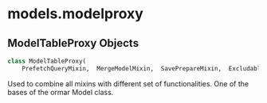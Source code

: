 <a name="models.modelproxy"></a>
# models.modelproxy

<a name="models.modelproxy.ModelTableProxy"></a>
## ModelTableProxy Objects

```python
class ModelTableProxy(
    PrefetchQueryMixin,  MergeModelMixin,  SavePrepareMixin,  ExcludableMixin)
```

Used to combine all mixins with different set of functionalities.
One of the bases of the ormar Model class.

